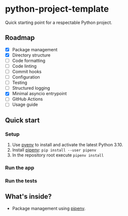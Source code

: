 # python-project-template
Quick starting point for a respectable Python project.

## Roadmap
- [x] Package management
- [x] Directory structure
- [ ] Code formatting
- [ ] Code linting
- [ ] Commit hooks
- [ ] Configuration
- [ ] Testing
- [ ] Structured logging
- [x] Minimal asyncio entrypoint
- [ ] GitHub Actions
- [ ] Usage guide

## Quick start

### Setup
1. Use [pyenv] to install and activate the latest Python 3.10.
2. Install [pipenv]: `pip install --user pipenv`
3. In the repository root execute `pipenv install`

### Run the app

### Run the tests


## What's inside?
- Package management using [pipenv].


[pyenv]: https://github.com/pyenv/pyenv
[pipenv]: https://pipenv.pypa.io/en/latest/